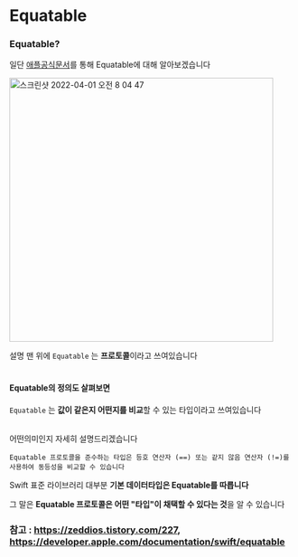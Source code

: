 # Equatable

### Equatable?

일단 <a href="https://developer.apple.com/documentation/swift/equatable">애플공식문서</a>를 통해 Equatable에 대해 알아보겠습니다

<img width="467" alt="스크린샷 2022-04-01 오전 8 04 47" src="https://user-images.githubusercontent.com/81547954/161163677-94eab28b-c45a-4d5e-a431-fa999e7d9256.png">

설명 맨 위에 `Equatable` 는 **프로토콜**이라고 쓰여있습니다
<br><br>
#### Equatable의 정의도 살펴보면

`Equatable` 는 **값이 같은지 어떤지를 비교**할 수 있는 타입이라고 쓰여있습니다

<br>
어떤의미인지 자세히 설명드리겠습니다

```
Equatable 프로토콜을 준수하는 타입은 등호 연산자 (==) 또는 같지 않음 연산자 (!=)를 사용하여 동등성을 비교할 수 있습니다
```

Swift 표준 라이브러리 대부분 **기본 데이터타입은 Equatable를 따릅니다**

그 말은 **Equatable 프로토콜은 어떤 "타입"이 채택할 수 있다는 것**을 알 수 있습니다

### 참고 : https://zeddios.tistory.com/227, https://developer.apple.com/documentation/swift/equatable
